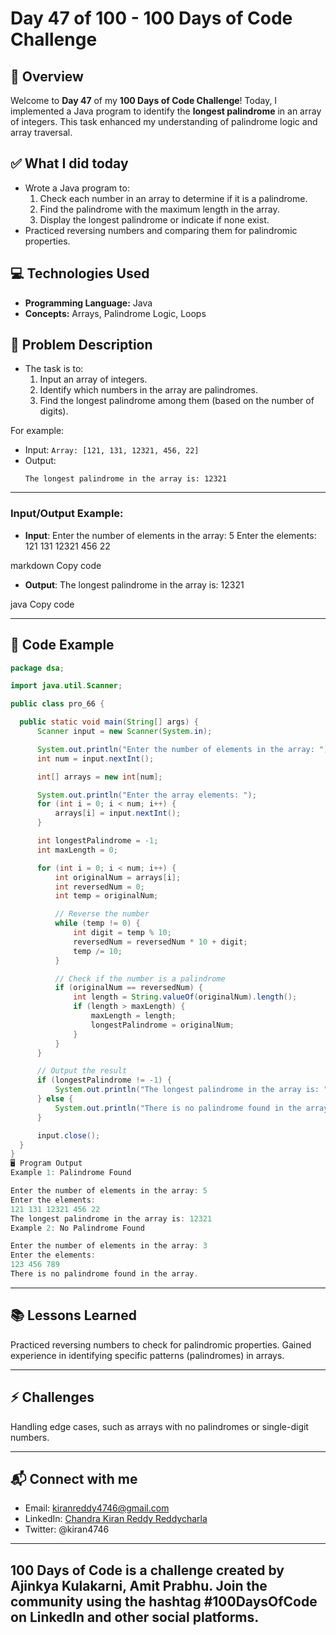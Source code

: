 # Day 47 of 100 - 100 Days of Code Challenge

## 📝 Overview
Welcome to **Day 47** of my **100 Days of Code Challenge**! Today, I implemented a Java program to identify the **longest palindrome** in an array of integers. This task enhanced my understanding of palindrome logic and array traversal.

## ✅ What I did today
- Wrote a Java program to:
  1. Check each number in an array to determine if it is a palindrome.
  2. Find the palindrome with the maximum length in the array.
  3. Display the longest palindrome or indicate if none exist.
- Practiced reversing numbers and comparing them for palindromic properties.

## 💻 Technologies Used
- **Programming Language:** Java
- **Concepts:** Arrays, Palindrome Logic, Loops

## 📖 Problem Description
- The task is to:
  1. Input an array of integers.
  2. Identify which numbers in the array are palindromes.
  3. Find the longest palindrome among them (based on the number of digits).

For example:
  - Input: `Array: [121, 131, 12321, 456, 22]`
  - Output:
    ```
    The longest palindrome in the array is: 12321
    ```

---

### Input/Output Example:

- **Input**:
Enter the number of elements in the array: 5 Enter the elements: 121 131 12321 456 22

markdown
Copy code
- **Output**:
The longest palindrome in the array is: 12321

java
Copy code

---

## 📝 Code Example

```java
package dsa;

import java.util.Scanner;

public class pro_66 {

  public static void main(String[] args) {
      Scanner input = new Scanner(System.in);

      System.out.println("Enter the number of elements in the array: ");
      int num = input.nextInt();

      int[] arrays = new int[num];

      System.out.println("Enter the array elements: ");
      for (int i = 0; i < num; i++) {
          arrays[i] = input.nextInt();
      }

      int longestPalindrome = -1;
      int maxLength = 0;

      for (int i = 0; i < num; i++) {
          int originalNum = arrays[i];
          int reversedNum = 0;
          int temp = originalNum;

          // Reverse the number
          while (temp != 0) {
              int digit = temp % 10;
              reversedNum = reversedNum * 10 + digit;
              temp /= 10;
          }

          // Check if the number is a palindrome
          if (originalNum == reversedNum) {
              int length = String.valueOf(originalNum).length();
              if (length > maxLength) {
                  maxLength = length;
                  longestPalindrome = originalNum;
              }
          }
      }

      // Output the result
      if (longestPalindrome != -1) {
          System.out.println("The longest palindrome in the array is: " + longestPalindrome);
      } else {
          System.out.println("There is no palindrome found in the array.");
      }

      input.close();
  }
}
🖥️ Program Output
Example 1: Palindrome Found

Enter the number of elements in the array: 5
Enter the elements: 
121 131 12321 456 22
The longest palindrome in the array is: 12321
Example 2: No Palindrome Found

Enter the number of elements in the array: 3
Enter the elements: 
123 456 789
There is no palindrome found in the array.
```
---
## 📚 Lessons Learned
Practiced reversing numbers to check for palindromic properties.
Gained experience in identifying specific patterns (palindromes) in arrays.

---
## ⚡ Challenges
Handling edge cases, such as arrays with no palindromes or single-digit numbers.

---
## 📬 Connect with me
- Email: kiranreddy4746@gmail.com
- LinkedIn: [Chandra Kiran Reddy Reddycharla](https://www.linkedin.com/in/chandra-kiran-reddy-reddycharla-a9a746230/)
- Twitter: @kiran4746

---
## 100 Days of Code is a challenge created by Ajinkya Kulakarni, Amit Prabhu. Join the community using the hashtag #100DaysOfCode on LinkedIn and other social platforms.
